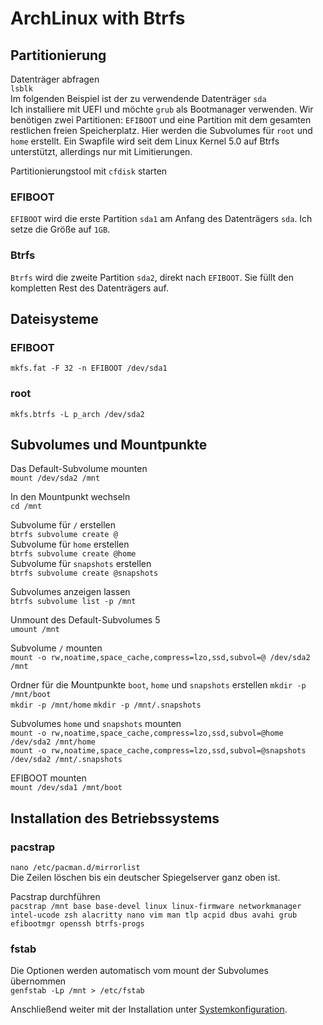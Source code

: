 # ArchLinux with Btrfs

## Partitionierung

Datenträger abfragen  
```lsblk```  
Im folgenden Beispiel ist der zu verwendende Datenträger ```sda```  
Ich installiere mit UEFI und möchte ```grub``` als Bootmanager verwenden. Wir benötigen zwei Partitionen: ```EFIBOOT``` und eine Partition mit dem gesamten restlichen freien Speicherplatz. Hier werden die Subvolumes für ```root``` und ```home``` erstellt. Ein Swapfile wird seit dem Linux Kernel 5.0 auf Btrfs unterstützt, allerdings nur mit Limitierungen.

Partitionierungstool mit ```cfdisk``` starten

### EFIBOOT

```EFIBOOT``` wird die erste Partition ```sda1``` am Anfang des Datenträgers ```sda```. Ich setze die Größe auf ```1GB```.

### Btrfs

```Btrfs``` wird die zweite Partition ```sda2```, direkt nach ```EFIBOOT```. Sie füllt den kompletten Rest des Datenträgers auf.  

## Dateisysteme

### EFIBOOT

```mkfs.fat -F 32 -n EFIBOOT /dev/sda1```

### root

```mkfs.btrfs -L p_arch /dev/sda2```

## Subvolumes und Mountpunkte

Das Default-Subvolume mounten  
```mount /dev/sda2 /mnt```  

In den Mountpunkt wechseln  
```cd /mnt```  

Subvolume für ```/``` erstellen  
```btrfs subvolume create @```  
Subvolume für ```home``` erstellen  
```btrfs subvolume create @home```  
Subvolume für ```snapshots``` erstellen  
```btrfs subvolume create @snapshots```

Subvolumes anzeigen lassen  
```btrfs subvolume list -p /mnt```  

Unmount des Default-Subvolumes 5  
```umount /mnt```  

Subvolume ```/``` mounten  
```mount -o rw,noatime,space_cache,compress=lzo,ssd,subvol=@ /dev/sda2 /mnt```  

Ordner für die Mountpunkte ```boot```, ```home``` und ```snapshots``` erstellen
```mkdir -p /mnt/boot```  
```mkdir -p /mnt/home```
```mkdir -p /mnt/.snapshots```

Subvolumes ```home``` und ```snapshots``` mounten  
```mount -o rw,noatime,space_cache,compress=lzo,ssd,subvol=@home /dev/sda2 /mnt/home```  
```mount -o rw,noatime,space_cache,compress=lzo,ssd,subvol=@snapshots /dev/sda2 /mnt/.snapshots```  

EFIBOOT mounten  
```mount /dev/sda1 /mnt/boot```

## Installation des Betriebssystems

### pacstrap

```nano /etc/pacman.d/mirrorlist```  
Die Zeilen löschen bis ein deutscher Spiegelserver ganz oben ist.  

Pacstrap durchführen  
```pacstrap /mnt base base-devel linux linux-firmware networkmanager intel-ucode zsh alacritty nano vim man tlp acpid dbus avahi grub efibootmgr openssh btrfs-progs```  

### fstab

Die Optionen werden automatisch vom mount der Subvolumes übernommen  
```genfstab -Lp /mnt > /etc/fstab```

Anschließend weiter mit der Installation unter [Systemkonfiguration](https://github.com/ckord/ArchLinux/blob/master/Installation%20Arch%20Linux.md).
